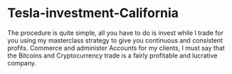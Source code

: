 # Tesla-investment-California
The procedure is quite simple, all you have to do is invest while I trade for you using my masterclass strategy to give you continuous and consistent profits. Commerce and administer Accounts for my clients, I must say that the Bitcoins and Cryptocurrency trade is a fairly profitable and lucrative company.
